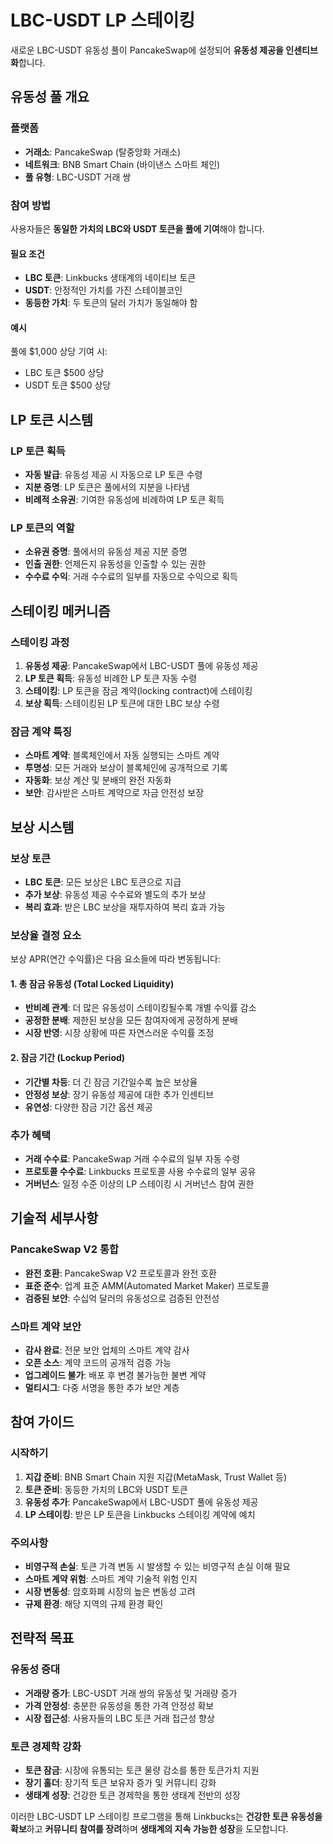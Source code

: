 # LBC-USDT LP 스테이킹

새로운 LBC-USDT 유동성 풀이 PancakeSwap에 설정되어 **유동성 제공을 인센티브화**합니다.

## 유동성 풀 개요

### 플랫폼
- **거래소**: PancakeSwap (탈중앙화 거래소)
- **네트워크**: BNB Smart Chain (바이낸스 스마트 체인)
- **풀 유형**: LBC-USDT 거래 쌍

### 참여 방법
사용자들은 **동일한 가치의 LBC와 USDT 토큰을 풀에 기여**해야 합니다.

#### 필요 조건
- **LBC 토큰**: Linkbucks 생태계의 네이티브 토큰
- **USDT**: 안정적인 가치를 가진 스테이블코인
- **동등한 가치**: 두 토큰의 달러 가치가 동일해야 함

#### 예시
풀에 $1,000 상당 기여 시:
- LBC 토큰 $500 상당
- USDT 토큰 $500 상당

## LP 토큰 시스템

### LP 토큰 획득
- **자동 발급**: 유동성 제공 시 자동으로 LP 토큰 수령
- **지분 증명**: LP 토큰은 풀에서의 지분을 나타냄
- **비례적 소유권**: 기여한 유동성에 비례하여 LP 토큰 획득

### LP 토큰의 역할
- **소유권 증명**: 풀에서의 유동성 제공 지분 증명
- **인출 권한**: 언제든지 유동성을 인출할 수 있는 권한
- **수수료 수익**: 거래 수수료의 일부를 자동으로 수익으로 획득

## 스테이킹 메커니즘

### 스테이킹 과정
1. **유동성 제공**: PancakeSwap에서 LBC-USDT 풀에 유동성 제공
2. **LP 토큰 획득**: 유동성 비례한 LP 토큰 자동 수령
3. **스테이킹**: LP 토큰을 잠금 계약(locking contract)에 스테이킹
4. **보상 획득**: 스테이킹된 LP 토큰에 대한 LBC 보상 수령

### 잠금 계약 특징
- **스마트 계약**: 블록체인에서 자동 실행되는 스마트 계약
- **투명성**: 모든 거래와 보상이 블록체인에 공개적으로 기록
- **자동화**: 보상 계산 및 분배의 완전 자동화
- **보안**: 감사받은 스마트 계약으로 자금 안전성 보장

## 보상 시스템

### 보상 토큰
- **LBC 토큰**: 모든 보상은 LBC 토큰으로 지급
- **추가 보상**: 유동성 제공 수수료와 별도의 추가 보상
- **복리 효과**: 받은 LBC 보상을 재투자하여 복리 효과 가능

### 보상율 결정 요소
보상 APR(연간 수익률)은 다음 요소들에 따라 변동됩니다:

#### 1. 총 잠금 유동성 (Total Locked Liquidity)
- **반비례 관계**: 더 많은 유동성이 스테이킹될수록 개별 수익률 감소
- **공정한 분배**: 제한된 보상을 모든 참여자에게 공정하게 분배
- **시장 반영**: 시장 상황에 따른 자연스러운 수익률 조정

#### 2. 잠금 기간 (Lockup Period)
- **기간별 차등**: 더 긴 잠금 기간일수록 높은 보상율
- **안정성 보상**: 장기 유동성 제공에 대한 추가 인센티브
- **유연성**: 다양한 잠금 기간 옵션 제공

### 추가 혜택
- **거래 수수료**: PancakeSwap 거래 수수료의 일부 자동 수령
- **프로토콜 수수료**: Linkbucks 프로토콜 사용 수수료의 일부 공유
- **거버넌스**: 일정 수준 이상의 LP 스테이킹 시 거버넌스 참여 권한

## 기술적 세부사항

### PancakeSwap V2 통합
- **완전 호환**: PancakeSwap V2 프로토콜과 완전 호환
- **표준 준수**: 업계 표준 AMM(Automated Market Maker) 프로토콜
- **검증된 보안**: 수십억 달러의 유동성으로 검증된 안전성

### 스마트 계약 보안
- **감사 완료**: 전문 보안 업체의 스마트 계약 감사
- **오픈 소스**: 계약 코드의 공개적 검증 가능
- **업그레이드 불가**: 배포 후 변경 불가능한 불변 계약
- **멀티시그**: 다중 서명을 통한 추가 보안 계층

## 참여 가이드

### 시작하기
1. **지갑 준비**: BNB Smart Chain 지원 지갑(MetaMask, Trust Wallet 등)
2. **토큰 준비**: 동등한 가치의 LBC와 USDT 토큰
3. **유동성 추가**: PancakeSwap에서 LBC-USDT 풀에 유동성 제공
4. **LP 스테이킹**: 받은 LP 토큰을 Linkbucks 스테이킹 계약에 예치

### 주의사항
- **비영구적 손실**: 토큰 가격 변동 시 발생할 수 있는 비영구적 손실 이해 필요
- **스마트 계약 위험**: 스마트 계약 기술적 위험 인지
- **시장 변동성**: 암호화폐 시장의 높은 변동성 고려
- **규제 환경**: 해당 지역의 규제 환경 확인

## 전략적 목표

### 유동성 증대
- **거래량 증가**: LBC-USDT 거래 쌍의 유동성 및 거래량 증가
- **가격 안정성**: 충분한 유동성을 통한 가격 안정성 확보
- **시장 접근성**: 사용자들의 LBC 토큰 거래 접근성 향상

### 토큰 경제학 강화
- **토큰 잠금**: 시장에 유통되는 토큰 물량 감소를 통한 토큰가치 지원
- **장기 홀더**: 장기적 토큰 보유자 증가 및 커뮤니티 강화
- **생태계 성장**: 건강한 토큰 경제학을 통한 생태계 전반의 성장

이러한 LBC-USDT LP 스테이킹 프로그램을 통해 Linkbucks는 **건강한 토큰 유동성을 확보**하고 **커뮤니티 참여를 장려**하며 **생태계의 지속 가능한 성장**을 도모합니다.